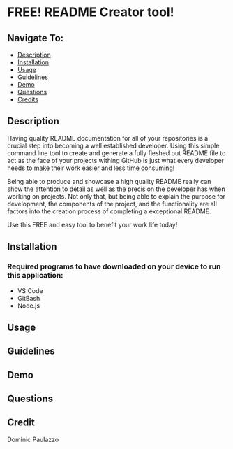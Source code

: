 # FREE! README Creator tool!

## Navigate To:
* [Description](#description)
* [Installation](#installation)
* [Usage](#usage)
* [Guidelines](#guidelines)
* [Demo](#demo)
* [Questions](#questions)
* [Credits](#credits)

## Description 

Having quality README documentation for all of your repositories is a crucial step into becoming a well established developer. Using this simple command line tool to create and generate a fully fleshed out README file to act as the face of your projects withing GitHub is just what every developer needs to make their work easier and less time consuming!

Being able to produce and showcase a high quality README really can show the attention to detail as well as the precision the developer has when working on projects. Not only that, but being able to explain the purpose for development, the components of the project, and the functionality are all factors into the creation process of completing a exceptional README. 

Use this FREE and easy tool to benefit your work life today!

## Installation 

### Required programs to have downloaded on your device to run this application:  
* VS Code  
* GitBash  
* Node.js  


## Usage 

## Guidelines 

## Demo

## Questions 

## Credit 

Dominic Paulazzo